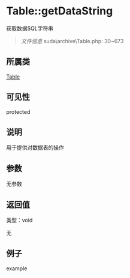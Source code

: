 # Table::getDataString

获取数据SQL字符串

> *文件信息* suda\archive\Table.php: 30~673

## 所属类 

[Table](../Table.md)

## 可见性

 protected 

## 说明

用于提供对数据表的操作



## 参数


无参数


## 返回值

类型：void

无



## 例子

example